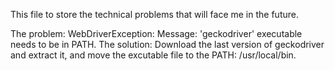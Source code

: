 This file to store the technical problems that will face me in the future.

The problem:
WebDriverException: Message: 'geckodriver' executable needs to be in PATH.
The solution:
Download the last version of geckodriver and extract it, and move the excutable file to the PATH: /usr/local/bin.